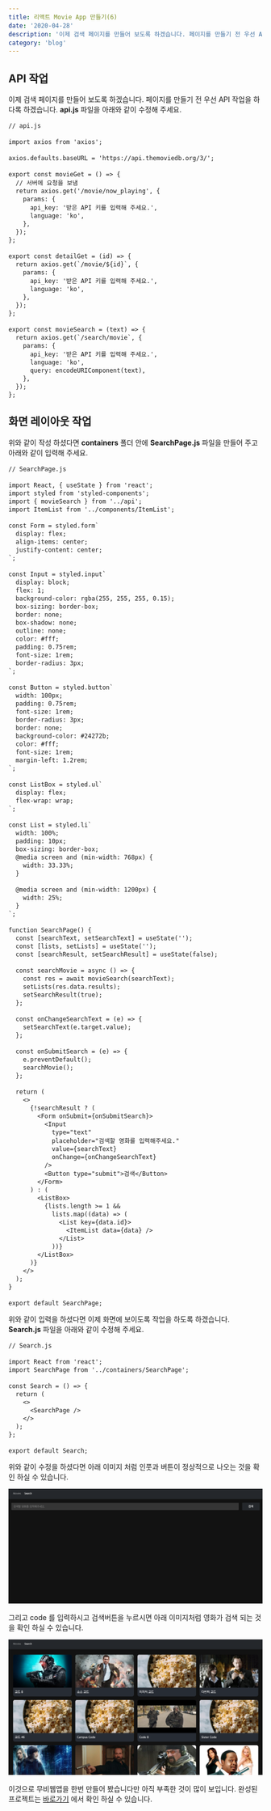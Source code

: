 ```yaml
---
title: 리액트 Movie App 만들기(6)
date: '2020-04-28'
description: '이제 검색 페이지를 만들어 보도록 하겠습니다. 페이지를 만들기 전 우선 API 작업을 하다록 하겠습니다. api.js 파일을 아래와 같이 수정해 주세요.'
category: 'blog'
---
```


## API 작업

이제 검색 페이지를 만들어 보도록 하겠습니다. 페이지를 만들기 전 우선 API 작업을 하다록 하겠습니다. **api.js** 파일을 아래와 같이 수정해 주세요.

```
// api.js

import axios from 'axios';

axios.defaults.baseURL = 'https://api.themoviedb.org/3/';

export const movieGet = () => {
  // 서버에 요청을 보냄
  return axios.get('/movie/now_playing', {
    params: {
      api_key: '받은 API 키를 입력해 주세요.',
      language: 'ko',
    },
  });
};

export const detailGet = (id) => {
  return axios.get(`/movie/${id}`, {
    params: {
      api_key: '받은 API 키를 입력해 주세요.',
      language: 'ko',
    },
  });
};

export const movieSearch = (text) => {
  return axios.get(`/search/movie`, {
    params: {
      api_key: '받은 API 키를 입력해 주세요.',
      language: 'ko',
      query: encodeURIComponent(text),
    },
  });
};

```

## 화면 레이아웃 작업

위와 같이 작성 하셨다면 **containers** 폴더 안에 **SearchPage.js** 파일을 만들어 주고 아래와 같이 입력해 주세요.

```
// SearchPage.js

import React, { useState } from 'react';
import styled from 'styled-components';
import { movieSearch } from '../api';
import ItemList from '../components/ItemList';

const Form = styled.form`
  display: flex;
  align-items: center;
  justify-content: center;
`;

const Input = styled.input`
  display: block;
  flex: 1;
  background-color: rgba(255, 255, 255, 0.15);
  box-sizing: border-box;
  border: none;
  box-shadow: none;
  outline: none;
  color: #fff;
  padding: 0.75rem;
  font-size: 1rem;
  border-radius: 3px;
`;

const Button = styled.button`
  width: 100px;
  padding: 0.75rem;
  font-size: 1rem;
  border-radius: 3px;
  border: none;
  background-color: #24272b;
  color: #fff;
  font-size: 1rem;
  margin-left: 1.2rem;
`;

const ListBox = styled.ul`
  display: flex;
  flex-wrap: wrap;
`;

const List = styled.li`
  width: 100%;
  padding: 10px;
  box-sizing: border-box;
  @media screen and (min-width: 768px) {
    width: 33.33%;
  }

  @media screen and (min-width: 1200px) {
    width: 25%;
  }
`;

function SearchPage() {
  const [searchText, setSearchText] = useState('');
  const [lists, setLists] = useState('');
  const [searchResult, setSearchResult] = useState(false);

  const searchMovie = async () => {
    const res = await movieSearch(searchText);
    setLists(res.data.results);
    setSearchResult(true);
  };

  const onChangeSearchText = (e) => {
    setSearchText(e.target.value);
  };

  const onSubmitSearch = (e) => {
    e.preventDefault();
    searchMovie();
  };

  return (
    <>
      {!searchResult ? (
        <Form onSubmit={onSubmitSearch}>
          <Input
            type="text"
            placeholder="검색할 영화를 입력해주세요."
            value={searchText}
            onChange={onChangeSearchText}
          />
          <Button type="submit">검색</Button>
        </Form>
      ) : (
        <ListBox>
          {lists.length >= 1 &&
            lists.map((data) => (
              <List key={data.id}>
                <ItemList data={data} />
              </List>
            ))}
        </ListBox>
      )}
    </>
  );
}

export default SearchPage;

```

위와 같이 입력을 하셨다면 이제 화면에 보이도록 작업을 하도록 하겠습니다. **Search.js** 파일을 아래와 같이 수정해 주세요.

```
// Search.js

import React from 'react';
import SearchPage from '../containers/SearchPage';

const Search = () => {
  return (
    <>
      <SearchPage />
    </>
  );
};

export default Search;

```

위와 같이 수정을 하셨다면 아래 이미지 처럼 인풋과 버튼이 정상적으로 나오는 것을 확인 하실 수 있습니다.

![react_movie_img15](./images/react_movie_img15.png)

그리고 code 를 입력하시고 검색버튼을 누르시면 아래 이미지처럼 영화가 검색 되는 것을 확인 하실 수 있습니다.

![react_movie_img16](./images/react_movie_img16.png)

이것으로 무비웹앱을 한번 만들어 봤습니다만 아직 부족한 것이 많이 보입니다.
완성된 프로젝트는 [바로가기](https://dazzling-morse-0589ac.netlify.app/) 에서 확인 하실 수 있습니다.

